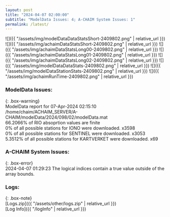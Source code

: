 ```yaml
---
layout: post
title: "2024-04-07 02:00:00"
subtitle: "ModelData Issues: 4; A-CHAIM System Issues: 1"
permalink: /latest/
---
```


![]({{ "/assets/img/modelDataDataStatsShort-2409802.png" | relative_url }})
![]({{ "/assets/img/achaimDataStatsShort-2409802.png" | relative_url }})
![]({{ "/assets/img/achaimDataStatsLong00-2409802.png" | relative_url }})
![]({{ "/assets/img/achaimDataStatsLong01-2409802.png" | relative_url }})
![]({{ "/assets/img/achaimDataStatsLong02-2409802.png" | relative_url }})
![]({{ "/assets/img/modelDataDataStats-2409802.png" | relative_url }})
![]({{ "/assets/img/modelDataStationStats-2409802.png" | relative_url }})
![]({{ "/assets/img/achaimRunTime-2409802.png" | relative_url }})


### ModelData Issues:  
  
{: .box-warning}  
 ModelData report for 07-Apr-2024 02:15:10   
 /home/chaim/ACHAIM_SERVER/A-CHAIM/modelData/2024/098/02/modelData.mat   
 66.2066% of RIO absoprtion values are finite   
 0% of all possible stations for IONO were downloaded. x3598   
 0% of all possible stations for SENTINEL were downloaded. x3053   
 5.3512% of all possible stations for KARTVERKET were downloaded. x69   
  
### A-CHAIM System Issues:  
  
{: .box-error}  
2024-04-07 01:29:23 The logical indices contain a true value outside of the array bounds.  

### Logs:  
  
{: .box-note}  
[Logs.zip]({{ "/assets/other/logs.zip" | relative_url }})  
[Log Info]({{ "/logInfo" | relative_url }})  
